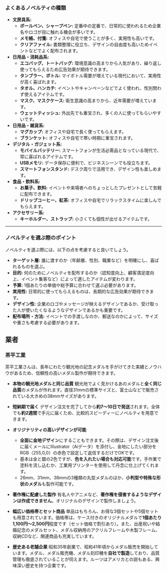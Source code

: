 ### よくあるノベルティの種類

* **文房具系:**
    * **ボールペン、シャープペン:** 定番中の定番で、日常的に使われるため企業名やロゴが目に触れる機会が多いです。
    * **メモ帳、付箋:** オフィスや自宅で使うことが多く、実用性も高いです。
    * **クリアファイル:** 書類整理に役立ち、デザインの自由度も高いためイベントなどでよく配布されます。
* **日用品・消耗品系:**
    * **エコバッグ、トートバッグ:** 環境意識の高まりから人気があり、繰り返し使ってもらえるため広告効果が期待できます。
    * **タンブラー、ボトル:** マイボトル需要が増えている現代において、実用性が高く喜ばれます。
    * **タオル、ハンカチ:** イベントやキャンペーンなどでよく使われ、性別問わず使えるアイテムです。
    * **マスク、マスクケース:** 衛生意識の高まりから、近年需要が増えています。
    * **ウェットティッシュ:** 外出先でも重宝され、多くの人に使ってもらいやすいです。
* **日用品・雑貨系:**
    * **マグカップ:** オフィスや自宅で長く使ってもらえます。
    * **ブランケット:** オフィスや自宅で寒い時期に重宝されます。
* **デジタル・ガジェット系:**
    * **モバイルバッテリー:** スマートフォンが生活必需品となっている現代で、常に喜ばれるアイテムです。
    * **USBメモリ:** データ保存に便利で、ビジネスシーンでも役立ちます。
    * **スマートフォンスタンド:** デスク周りで活用でき、デザイン性も楽しめます。
* **食品・飲料系:**
    * **お菓子、飲料:** イベントや来場者へのちょっとしたプレゼントとして気軽に配布できます。
    * **ドリップコーヒー、紅茶:** オフィスや自宅でリラックスタイムに楽しんでもらえます。
* **アクセサリー系:**
    * **キーホルダー、ストラップ:** 小さくても個性が出せるアイテムです。

---

### ノベルティを選ぶ際のポイント

ノベルティを選ぶ際には、以下の点を考慮すると良いでしょう。

* **ターゲット層:** 誰に渡すのか（年齢層、性別、職業など）を明確にし、喜ばれるものを選ぶ。
* **目的:** 何のためにノベルティを配布するのか（認知度向上、顧客満足度向上、イベント集客など）によって適したアイテムが変わります。
* **予算:** 1個あたりの単価や総予算に合わせて選ぶ必要があります。
* **実用性:** 日常的に使ってもらえるものは、長期的な広告効果が期待できます。
* **デザイン性:** 企業のロゴやメッセージが映えるデザインであるか、受け取った人が使いたくなるようなデザインであるかも重要です。
* **配布場所・方法:** イベントでの手渡しなのか、郵送なのかによって、サイズや重さも考慮する必要があります。


## 業者

### 茶平工業

茶平工業さんは、長年にわたり観光地の記念メダルを手がけてきた実績とノウハウがあるため、信頼性の高いメダル製作が期待できます。

* **本物の観光地メダルと同じ品質**
    観光地でよく見かけるあのメダルと**全く同じ品質**のメダルが作れます。直径31mmの標準サイズと、富士山などで販売されている大きめの38mmサイズがあります。

* **短納期で届く**
    デザイン注文を完了してから**約7～10日で発送**されます。全体でも**約2週間**で手元に届くため、比較的スピーディーにノベルティを用意できます。

* **オリジナリティの高いデザインが可能**
    * **全面に金地デザイン**にすることもできます。その際は、デザイン注文後に届くメールにIllustrator（Aiデータ）を添付し、金地にしたい部分をRGB（255,0,0）の赤色で設定して返信するだけでOKです。
    * 基本は金と銀の2色ですが、**色を入れたい場合も対応可能**です。手作業で塗料を流し込むか、工業用プリンターを使用して丹念に仕上げてくれます。
    * 26mm、31mm、38mmの3種類の丸型メダルのほか、**小判型や特殊な形状のメダル**も製作可能です。

* **著作権に配慮した製作**
    有名人やアニメなど、**著作権を侵害するようなデザインは作成できません**。オリジナルのデザインで製作しましょう。

* **幅広い価格帯とセット商品**
    単品はもちろん、お得な3個セットや5個セットも用意されています。価格帯は、ケース付きのオリジナルメダルで**1個あたり1,100円～2,500円**程度です（セット価格で割引あり）。また、出産祝いや結婚記念のメダルセット、メダル収納用のアクリルフレームや木製フレーム、収納CDなど、関連商品も充実しています。

* **歴史ある老舗企業**
    昭和35年創業で、昭和41年頃からメダル販売を開始しています。メダル、メダル販売機、メダル刻印機を**自社で製造**しており、品質管理も徹底されていることが伺えます。ルーツはアメリカとの説もある、興味深い歴史を持つ企業です。

